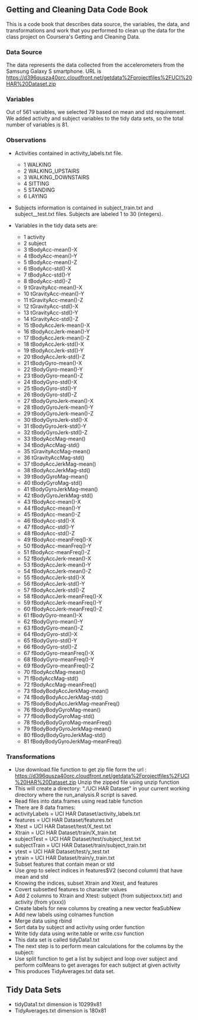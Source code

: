 ## Getting and Cleaning Data Code Book ##
This is a code book that describes data source, the variables, the data, and transformations 
and work that you performed to clean up the data for the class project on Coursera's
Getting and Cleaning Data.
### Data Source ###
The data represents the data
collected from the accelerometers from the Samsung Galaxy S smartphone.
URL is https://d396qusza40orc.cloudfront.net/getdata%2Fprojectfiles%2FUCI%20HAR%20Dataset.zip 
### Variables ###
Out of 561 variables, we selected
79 based on mean and std requirement. We added activity and subject variables to the tidy data sets, so the total number of variables is 81.

### Observations ###
* Activities contained in activity_labels.txt file. 

	* 1	WALKING
	* 2	WALKING_UPSTAIRS
	* 3	WALKING_DOWNSTAIRS
	* 4	SITTING
	* 5	STANDING
	* 6	LAYING

* Subjects information is contained in subject_train.txt and subject__test.txt files. Subjects are labeled 1 to 30 (integers).
* Variables in the tidy data sets are:
  * 1 activity
  * 2 subject
  * 3 tBodyAcc-mean()-X
  * 4 tBodyAcc-mean()-Y
  * 5 tBodyAcc-mean()-Z
  * 6 tBodyAcc-std()-X
  * 7 tBodyAcc-std()-Y
  * 8 tBodyAcc-std()-Z
  * 9 tGravityAcc-mean()-X
  * 10 tGravityAcc-mean()-Y
  * 11 tGravityAcc-mean()-Z
  * 12 tGravityAcc-std()-X
  * 13 tGravityAcc-std()-Y
  * 14 tGravityAcc-std()-Z
  * 15 tBodyAccJerk-mean()-X
  * 16 tBodyAccJerk-mean()-Y
  * 17 tBodyAccJerk-mean()-Z
  * 18 tBodyAccJerk-std()-X
  * 19 tBodyAccJerk-std()-Y
  * 20 tBodyAccJerk-std()-Z
  * 21 tBodyGyro-mean()-X 
  * 22 tBodyGyro-mean()-Y
  * 23 tBodyGyro-mean()-Z
  * 24 tBodyGyro-std()-X
  * 25 tBodyGyro-std()-Y
  * 26 tBodyGyro-std()-Z
  * 27 tBodyGyroJerk-mean()-X
  * 28 tBodyGyroJerk-mean()-Y
  * 29 tBodyGyroJerk-mean()-Z
  * 30 tBodyGyroJerk-std()-X
  * 31 tBodyGyroJerk-std()-Y
  * 32 tBodyGyroJerk-std()-Z
  * 33 tBodyAccMag-mean()
  * 34 tBodyAccMag-std()
  * 35 tGravityAccMag-mean()
  * 36 tGravityAccMag-std()
  * 37 tBodyAccJerkMag-mean()
  * 38 tBodyAccJerkMag-std()
  * 39 tBodyGyroMag-mean()
  * 40 tBodyGyroMag-std()
  * 41 tBodyGyroJerkMag-mean()
  * 42 tBodyGyroJerkMag-std()
  * 43 fBodyAcc-mean()-X
  * 44 fBodyAcc-mean()-Y
  * 45 fBodyAcc-mean()-Z
  * 46 fBodyAcc-std()-X
  * 47 fBodyAcc-std()-Y
  * 48 fBodyAcc-std()-Z
  * 49 fBodyAcc-meanFreq()-X
  * 50 fBodyAcc-meanFreq()-Y
  * 51 fBodyAcc-meanFreq()-Z
  * 52 fBodyAccJerk-mean()-X
  * 53 fBodyAccJerk-mean()-Y
  * 54 fBodyAccJerk-mean()-Z
  * 55 fBodyAccJerk-std()-X
  * 56 fBodyAccJerk-std()-Y
  * 57 fBodyAccJerk-std()-Z
  * 58 fBodyAccJerk-meanFreq()-X
  * 59 fBodyAccJerk-meanFreq()-Y
  * 60 fBodyAccJerk-meanFreq()-Z
  * 61 fBodyGyro-mean()-X
  * 62 fBodyGyro-mean()-Y
  * 63 fBodyGyro-mean()-Z
  * 64 fBodyGyro-std()-X
  * 65 fBodyGyro-std()-Y
  * 66 fBodyGyro-std()-Z
  * 67 fBodyGyro-meanFreq()-X
  * 68 fBodyGyro-meanFreq()-Y
  * 69 fBodyGyro-meanFreq()-Z
  * 70 fBodyAccMag-mean()
  * 71 fBodyAccMag-std()
  * 72 fBodyAccMag-meanFreq()
  * 73 fBodyBodyAccJerkMag-mean()
  * 74 fBodyBodyAccJerkMag-std()
  * 75 fBodyBodyAccJerkMag-meanFreq()
  * 76 fBodyBodyGyroMag-mean()
  * 77 fBodyBodyGyroMag-std()
  * 78 fBodyBodyGyroMag-meanFreq()
  * 79 fBodyBodyGyroJerkMag-mean()
  * 80 fBodyBodyGyroJerkMag-std()
  * 81 fBodyBodyGyroJerkMag-meanFreq()


### Transformations ###
* Use download.file function to get zip file form the url : https://d396qusza40orc.cloudfront.net/getdata%2Fprojectfiles%2FUCI%20HAR%20Dataset.zip 
Unzip the zipped file using unzip function
* This will create a directory: “./UCI HAR Dataset” in your current working directory where the run_analysis.R script is saved.
* Read files into data.frames using read.table function
* There are 8 data frames:
 * activityLabels = UCI HAR Dataset/activity_labels.txt
 * features = UCI HAR Dataset/features.txt
 * Xtest = UCI HAR Dataset/test/X_test.txt
 * Xtrain = UCI HAR Dataset/train/X_train.txt
 * subjectTest = UCI HAR Dataset/test/subject_test.txt
 * subjectTrain = UCI HAR Dataset/train/subject_train.txt
 * ytest = UCI HAR Dataset/test/y_test.txt
 * ytrain = UCI HAR Dataset/train/y_train.txt
* Subset features that contain mean or std
* Use grep to select indices in features$V2 (second column) that have mean and std
* Knowing the indices, subset Xtrain and Xtest, and features 
* Covert subsetted features to character values
* Add 2 columns to Xtrain and Xtest: subject (from subjectxxx.txt) and activity (from y(xxx))
* Create labels for new columns by creating a new vector feaSubNew
* Add new labels using colnames function
* Merge data using rbind
* Sort data by subject and activity using order function
* Write tidy data using write.table or write.csv function
 * This data set is called tidyData1.txt
* The next step is to perform mean calculations for the columns by the subject:
 * Use split function to get a list by subject and loop over subject and perform colMeans to get averages for each subject at given activity
 * This produces TidyAverages.txt data set.

## Tidy Data Sets ##
* tidyData1.txt dimension is  10299x81
* TidyAverages.txt dimension is 180x81
 

